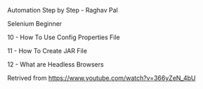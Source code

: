 Automation Step by Step - Raghav Pal

Selenium Beginner

10 - How To Use Config Properties File

11 - How To Create JAR File

12 - What are Headless Browsers

Retrived from https://www.youtube.com/watch?v=366yZeN_4bU
